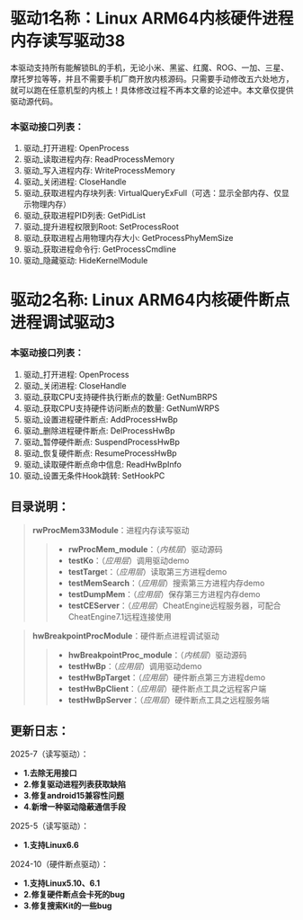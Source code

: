 # 驱动1名称：Linux ARM64内核硬件进程内存读写驱动38
本驱动支持所有能解锁BL的手机，无论小米、黑鲨、红魔、ROG、一加、三星、摩托罗拉等等，并且不需要手机厂商开放内核源码。只需要手动修改五六处地方，就可以跑在任意机型的内核上！具体修改过程不再本文章的论述中。本文章仅提供驱动源代码。

### 本驱动接口列表：
1.  驱动_打开进程: OpenProcess
2.  驱动_读取进程内存: ReadProcessMemory
3.  驱动_写入进程内存: WriteProcessMemory
4.  驱动_关闭进程: CloseHandle
5.  驱动_获取进程内存块列表: VirtualQueryExFull（可选：显示全部内存、仅显示物理内存）
6.  驱动_获取进程PID列表: GetPidList
7.  驱动_提升进程权限到Root: SetProcessRoot
8.  驱动_获取进程占用物理内存大小: GetProcessPhyMemSize
9.  驱动_获取进程命令行: GetProcessCmdline
10.  驱动_隐藏驱动: HideKernelModule

# 驱动2名称: Linux ARM64内核硬件断点进程调试驱动3
### 本驱动接口列表：
1.  驱动_打开进程: OpenProcess
2.  驱动_关闭进程: CloseHandle
3.  驱动_获取CPU支持硬件执行断点的数量: GetNumBRPS
4.  驱动_获取CPU支持硬件访问断点的数量: GetNumWRPS
5.  驱动_设置进程硬件断点: AddProcessHwBp
6.  驱动_删除进程硬件断点: DelProcessHwBp
7.  驱动_暂停硬件断点: SuspendProcessHwBp
8.  驱动_恢复硬件断点: ResumeProcessHwBp
9.  驱动_读取硬件断点命中信息: ReadHwBpInfo
10. 驱动_设置无条件Hook跳转: SetHookPC

## 目录说明：
> **rwProcMem33Module**：进程内存读写驱动
>>* **rwProcMem_module**：（*内核层*）驱动源码
>>* **testKo**：（*应用层*）调用驱动demo
>>* **testTarge**t：（*应用层*）读取第三方进程demo
>>* **testMemSearch**：（*应用层*）搜索第三方进程内存demo
>>* **testDumpMem**：（*应用层*）保存第三方进程内存demo
>>* **testCEServer**：（*应用层*）CheatEngine远程服务器，可配合CheatEngine7.1远程连接使用

> **hwBreakpointProcModule**：硬件断点进程调试驱动
>>* **hwBreakpointProc_module**：（*内核层*）驱动源码
>>* **testHwBp**：（*应用层*）调用驱动demo
>>* **testHwBpTarget**：（*应用层*）硬件断点第三方进程demo
>>* **testHwBpClient**：（*应用层*）硬件断点工具之远程客户端
>>* **testHwBpServer**：（*应用层*）硬件断点工具之远程服务端

## 更新日志：
2025-7（读写驱动）：
  * **1.去除无用接口**
  * **2.修复驱动进程列表获取缺陷**
  * **3.修复android15兼容性问题**
  * **4.新增一种驱动隐蔽通信手段**
  
2025-5（读写驱动）：
  * **1.支持Linux6.6**

2024-10（硬件断点驱动）：
  * **1.支持Linux5.10、6.1**
  * **2.修复硬件断点会卡死的bug**
  * **3.修复搜索Kit的一些bug**
